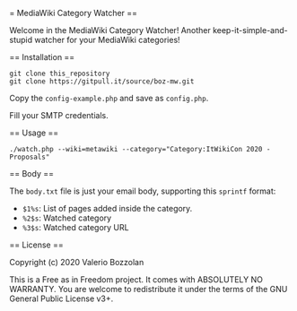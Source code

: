 = MediaWiki Category Watcher ==

Welcome in the MediaWiki Category Watcher! Another keep-it-simple-and-stupid watcher for your MediaWiki categories!

== Installation ==

	git clone this_repository
	git clone https://gitpull.it/source/boz-mw.git


Copy the `config-example.php` and save as `config.php`.

Fill your SMTP credentials.

== Usage ==

	./watch.php --wiki=metawiki --category="Category:ItWikiCon 2020 - Proposals"

== Body ==

The `body.txt` file is just your email body, supporting this `sprintf` format:

* `$1%s`: List of pages added inside the category.
* `%2$s`: Watched category
* `%3$s`: Watched category URL

== License ==

Copyright (c) 2020 Valerio Bozzolan

This is a Free as in Freedom project. It comes with ABSOLUTELY NO WARRANTY. You are welcome to redistribute it under the terms of the GNU General Public License v3+.
